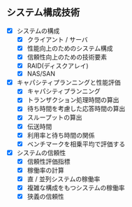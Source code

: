 ## システム構成技術

- [x] システムの構成
  - [x] クライアント / サーバ
  - [x] 性能向上のためのシステム構成
  - [x] 信頼性向上のための技術要素
  - [x] RAID(ディスクアレイ)
  - [x] NAS/SAN
- [x] キャパシティプランニングと性能評価
  - [x] キャパシティプランニング
  - [x] トランザクション処理時間の算出
  - [x] 待ち時間を考慮した応答時間の算出
  - [x] スループットの算出
  - [x] 伝送時間
  - [x] 利用率と待ち時間の関係
  - [x] ベンチマークを相乗平均で評価する
- [x] システムの信頼性
  - [x] 信頼性評価指標
  - [x] 稼働率の計算
  - [x] 直 / 並列システムの稼働率
  - [x] 複雑な構成をもつシステムの稼働率
  - [x] 狭義の信頼性
